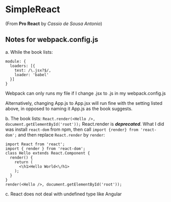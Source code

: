 # SimpleReact
(From **Pro React** by *Cassio de Sousa Antonio*)
## Notes for webpack.config.js
a. While the book lists:

    module: {
      loaders: [{
        test: /\.jsx?$/,
        loader: 'babel'
      }]
    }

Webpack can only runs my file if I change .jsx to .js in my webpack.config.js

Alternatively, changing App.js to App.jsx will run fine with the setting listed above, in opposed to naming it App.js as the book suggests.

b. The book lists:
`React.render(<Hello />, document.getElementById('root'));`
React.render is _**deprecated**_. What I did was install `react-dom` from npm, then call `import {render} from 'react-dom';` and then replace `React.render` by `render`:

    import React from 'react';
    import { render } from 'react-dom';
    class Hello extends React.Component {
      render() {
        return (
          <\h1>Hello World<\/h1>
        );
      }
    }
    render(<Hello />, document.getElementById('root'));

c. React does not deal with undefined type like Angular
